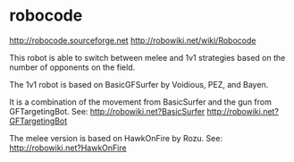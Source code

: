 # robocode

http://robocode.sourceforge.net
http://robowiki.net/wiki/Robocode

This robot is able to switch between melee and 1v1 strategies based on the number of opponents on the field.

The 1v1 robot is based on BasicGFSurfer by Voidious, PEZ, and Bayen.

It is a combination of the movement from BasicSurfer and the gun from GFTargetingBot. See: 
http://robowiki.net?BasicSurfer
http://robowiki.net?GFTargetingBot

The melee version is based on HawkOnFire by Rozu. See:
http://robowiki.net?HawkOnFire
